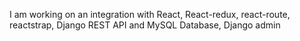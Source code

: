 I am working on an integration with React, React-redux, react-route, reactstrap, Django REST API and MySQL Database, Django admin
